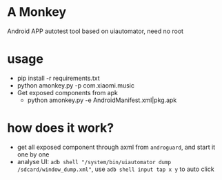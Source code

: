 # A Monkey
Android APP autotest tool based on uiautomator, need no root


# usage
- pip install -r requirements.txt
- python amonkey.py -p com.xiaomi.music
- Get exposed components from apk
  - python amonkey.py -e AndroidManifest.xml|pkg.apk

# how does it work?
- get all exposed component through axml from `androguard`, and start it one by one
- analyse UI: `adb shell "/system/bin/uiautomator dump /sdcard/window_dump.xml"`, use `adb shell input tap x y` to auto click